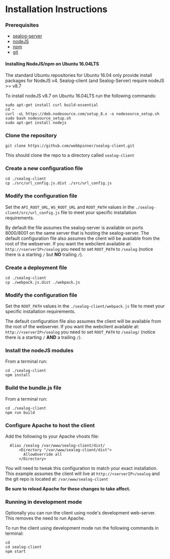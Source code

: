 # Installation Instructions

### Prerequisites

 - [sealog-server](https://github.com/webbpinner/sealog-server)
 - [nodeJS](https://nodejs.org)
 - [npm](https://www.npmjs.com)
 - [git](https://git-scm.com)
 
#### Installing NodeJS/npm on Ubuntu 16.04LTS
The standard Ubuntu repositories for Ubuntu 16.04 only provide install packages for NodeJS v4.  Sealog-client (and Sealog-Server) require nodeJS >= v8.7
 
To install nodeJS v8.7 on Ubuntu 16.04LTS run the following commands:
 ```
sudo apt-get install curl build-essential
cd ~
curl -sL https://deb.nodesource.com/setup_8.x -o nodesource_setup.sh
sudo bash nodesource_setup.sh
sudo apt-get install nodejs

 ```

### Clone the repository

```
git clone https://github.com/webbpinner/sealog-client.git
```

This should clone the repo to a directory called `sealog-client`

### Create a new configuration file

```
cd ./sealog-client
cp ./src/url_config.js.dist ./src/url_config.js
```

### Modify the configuration file

Set the `API_ROOT_URL`, `WS_ROOT_URL` and `ROOT_PATH` values in the `./sealog-client/src/url_config.js` file to meet your specific installation requirements.

By default the file assumes the sealog-server is available on ports 8000/8001 on the same server that is hosting the sealog-server.  The default configuration file also assumes the client will be available from the root of the webserver.  If you want the webclient available at: `http://<serverIP>/sealog` you need to set `ROOT_PATH` to `/sealog` (notice there is a starting `/` but **NO** trailing `/`).

### Create a deployment file

```
cd ./sealog-client
cp ./webpack.js.dist ./webpack.js
```

### Modify the configuration file

Set the `ROOT_PATH` values in the `./sealog-client/webpack.js` file to meet your specific installation requirements.

The default configuration file also assumes the client will be available from the root of the webserver.  If you want the webclient available at: `http://<serverIP>/sealog` you need to set `ROOT_PATH` to `/sealog/` (notice there is a starting `/` **AND** a trailing `/`).

### Install the nodeJS modules

From a terminal run:
```
cd ./sealog-client
npm install
```

### Build the bundle.js file

From a terminal run:

```
cd ./sealog-client
npm run build
```

### Configure Apache to host the client

Add the following to your Apache vhosts file:

```
  Alias /sealog /var/www/sealog-client/dist/
	  <Directory "/var/www/sealog-client/dist">
	    AllowOverride all
	  </Directory>
```
You will need to tweak this configuration to match your exact installation.  This example assumes the client will live at `http://<serverIP>/sealog` and the git repo is located at: `/var/www/sealog-client`

**Be sure to reload Apache for these changes to take affect.**

### Running in development mode ###
Optionally you can run the client using node's development web-server.  This removes the need to run Apache.

To run the client using development mode run the following commands in terminal:
```
cd
cd sealog-client
npm start
```
